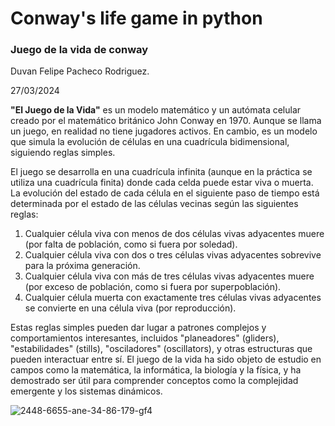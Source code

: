 # Conway's life game in python
### Juego de la vida de conway

Duvan Felipe Pacheco Rodriguez.

27/03/2024

**"El Juego de la Vida"** es un modelo matemático y un autómata celular creado por el matemático británico John Conway en 1970. Aunque se llama un juego, en realidad no tiene jugadores activos. En cambio, es un modelo que simula la evolución de células en una cuadrícula bidimensional, siguiendo reglas simples.

El juego se desarrolla en una cuadrícula infinita (aunque en la práctica se utiliza una cuadrícula finita) donde cada celda puede estar viva o muerta. La evolución del estado de cada célula en el siguiente paso de tiempo está determinada por el estado de las células vecinas según las siguientes reglas:

1. Cualquier célula viva con menos de dos células vivas adyacentes muere (por falta de población, como si fuera por soledad).
2. Cualquier célula viva con dos o tres células vivas adyacentes sobrevive para la próxima generación.
3. Cualquier célula viva con más de tres células vivas adyacentes muere (por exceso de población, como si fuera por superpoblación).
4. Cualquier célula muerta con exactamente tres células vivas adyacentes se convierte en una célula viva (por reproducción).

Estas reglas simples pueden dar lugar a patrones complejos y comportamientos interesantes, incluidos "planeadores" (gliders), "estabilidades" (stills), "osciladores" (oscillators), y otras estructuras que pueden interactuar entre sí. El juego de la vida ha sido objeto de estudio en campos como la matemática, la informática, la biología y la física, y ha demostrado ser útil para comprender conceptos como la complejidad emergente y los sistemas dinámicos.


![2448-6655-ane-34-86-179-gf4](https://github.com/dupachecor/conway-s-game-of-life/assets/72562179/dc83a399-cf5d-46b3-94b2-7fb337ac57c4)
